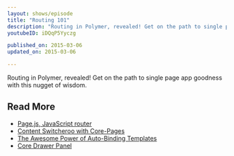 ```yaml
---
layout: shows/episode
title: "Routing 101"
description: "Routing in Polymer, revealed! Get on the path to single page app goodness with this nugget of wisdom."
youtubeID: iDQqP5Yyczg

published_on: 2015-03-06
updated_on: 2015-03-06

---
```


Routing in Polymer, revealed! Get on the path to single page app goodness with this nugget of wisdom.

## Read More

- [Page.js, JavaScript router](https://github.com/visionmedia/page.js)
- [Content Switcheroo with Core-Pages](https://developers.google.com/web/shows/polycasts/season-2/content-switcheroo)
- [The Awesome Power of Auto-Binding Templates](https://developers.google.com/web/shows/polycasts/season-2/awesome-power-of-auto-binding)
- [Core Drawer Panel](https://developers.google.com/web/shows/polycasts/season-1/core-drawer-panel)

